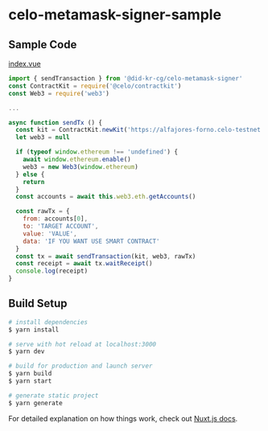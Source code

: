 # celo-metamask-signer-sample

## Sample Code
[index.vue](https://github.com/daoauth/celo-metamask-signer-sample/blob/master/pages/index.vue)
```javascript
import { sendTransaction } from '@did-kr-cg/celo-metamask-signer'
const ContractKit = require('@celo/contractkit')
const Web3 = require('web3')

...

async function sendTx () {
  const kit = ContractKit.newKit('https://alfajores-forno.celo-testnet.org')
  let web3 = null

  if (typeof window.ethereum !== 'undefined') {
    await window.ethereum.enable()
    web3 = new Web3(window.ethereum)
  } else {
    return
  }
  const accounts = await this.web3.eth.getAccounts()

  const rawTx = {
    from: accounts[0],
    to: 'TARGET ACCOUNT',
    value: 'VALUE',
    data: 'IF YOU WANT USE SMART CONTRACT'
  }
  const tx = await sendTransaction(kit, web3, rawTx)
  const receipt = await tx.waitReceipt()
  console.log(receipt)
}
```

## Build Setup

```bash
# install dependencies
$ yarn install

# serve with hot reload at localhost:3000
$ yarn dev

# build for production and launch server
$ yarn build
$ yarn start

# generate static project
$ yarn generate
```

For detailed explanation on how things work, check out [Nuxt.js docs](https://nuxtjs.org).
